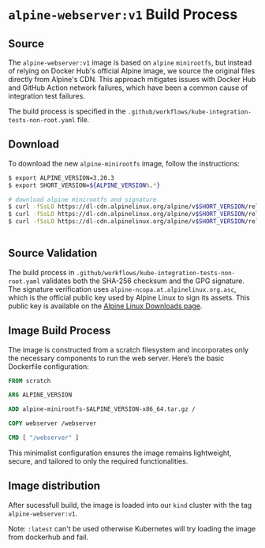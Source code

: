 # `alpine-webserver:v1` Build Process

## Source

The `alpine-webserver:v1` image is based on `alpine` `minirootfs`, but instead of relying on Docker Hub's official Alpine image, we source the original files directly from Alpine's CDN. This approach mitigates issues with Docker Hub and GitHub Action network failures, which have been a common cause of integration test failures.

The build process is specified in the `.github/workflows/kube-integration-tests-non-root.yaml` file.

## Download

To download the new `alpine-minirootfs` image, follow the instructions:

```bash
$ export ALPINE_VERSION=3.20.3
$ export SHORT_VERSION=${ALPINE_VERSION%.*}

# download alpine minirootfs and signature
$ curl -fSsLO https://dl-cdn.alpinelinux.org/alpine/v$SHORT_VERSION/releases/x86_64/alpine-minirootfs-$ALPINE_VERSION-x86_64.tar.gz
$ curl -fSsLO https://dl-cdn.alpinelinux.org/alpine/v$SHORT_VERSION/releases/x86_64/alpine-minirootfs-$ALPINE_VERSION-x86_64.tar.gz.asc
$ curl -fSsLO https://dl-cdn.alpinelinux.org/alpine/v$SHORT_VERSION/releases/x86_64/alpine-minirootfs-$ALPINE_VERSION-x86_64.tar.gz.sha256
          
```

## Source Validation

The build process in `.github/workflows/kube-integration-tests-non-root.yaml` validates both the SHA-256 checksum and the GPG signature. The signature verification uses `alpine-ncopa.at.alpinelinux.org.asc`, which is the official public key used by Alpine Linux to sign its assets. This public key is available on the [Alpine Linux Downloads page](https://www.alpinelinux.org/downloads/).

## Image Build Process

The image is constructed from a scratch filesystem and incorporates only the necessary components to run the web server. Here’s the basic Dockerfile configuration:

```Dockerfile
FROM scratch

ARG ALPINE_VERSION

ADD alpine-minirootfs-$ALPINE_VERSION-x86_64.tar.gz /

COPY webserver /webserver

CMD [ "/webserver" ]
```

This minimalist configuration ensures the image remains lightweight, secure, and tailored to only the required functionalities.

## Image distribution

After sucessfull build, the image is loaded into our `kind` cluster with the tag `alpine-webserver:v1`.

Note: `:latest` can't be used otherwise Kubernetes will try loading the image from dockerhub and fail.